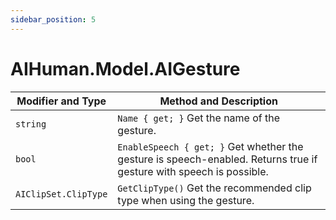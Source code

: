 ```yaml
---
sidebar_position: 5
---
```


# AIHuman.Model.AIGesture

| Modifier and Type    | Method and Description                                       |
| -------------------- | ------------------------------------------------------------ |
| `string`             | `Name { get; }` Get the name of the gesture.               |
| `bool`               | `EnableSpeech { get; }` Get whether the gesture is speech-enabled. Returns true if gesture with speech is possible. |
| `AIClipSet.ClipType` | `GetClipType()` Get the recommended clip type when using the gesture.               |
